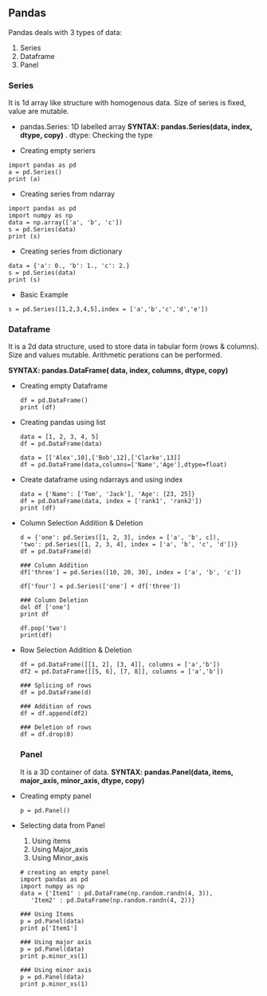 ## Pandas

Pandas deals with 3 types of data:

1. Series
2. Dataframe
3. Panel

### Series

It is 1d array like structure with homogenous data. Size of series is fixed, value are mutable.

- pandas.Series: 1D labelled array **SYNTAX: pandas.Series(data, index, dtype, copy)** . dtype: Checking the type


- Creating empty seriers

```
import pandas as pd
a = pd.Series()
print (a)
```

- Creating series from ndarray

```
import pandas as pd
import numpy as np
data = np.array(['a', 'b', 'c'])
s = pd.Series(data)
print (s)
```

- Creating series from dictionary

```
data = {'a': 0., 'b': 1., 'c': 2.}
s = pd.Series(data)
print (s)
```

- Basic Example

```
s = pd.Series([1,2,3,4,5],index = ['a','b','c','d','e'])
```

### Dataframe

It is a 2d data structure, used to store data in tabular form (rows & columns). Size and values mutable. Arithmetic perations can be performed.

**SYNTAX: pandas.DataFrame( data, index, columns, dtype, copy)**

- Creating empty Dataframe

  ```
  df = pd.DataFrame()
  print (df)
  ```

- Creating pandas using list

  ```
  data = [1, 2, 3, 4, 5]
  df = pd.DataFrame(data)
  ```

  ```
  data = [['Alex',10],['Bob',12],['Clarke',13]]
  df = pd.DataFrame(data,columns=['Name','Age'],dtype=float)
  ```

- Create dataframe using ndarrays and using index

  ```
  data = {'Name': ['Tom', 'Jack'], 'Age': [23, 25]}
  df = pd.DataFrame(data, index = ['rank1', 'rank2'])
  print (df)
  ```

- Column Selection Addition & Deletion

  ```
  d = {'one': pd.Series([1, 2, 3], index = ['a', 'b', c]),
  'two': pd.Series([1, 2, 3, 4], index = ['a', 'b', 'c', 'd'])}
  df = pd.DataFrame(d)
  
  ### Column Addition
  df['three'] = pd.Series([10, 20, 30], index = ['a', 'b', 'c'])
  
  df['four'] = pd.Series(['one'] + df['three'])
  
  ### Column Deletion
  del df ['one']
  print df
  
  df.pop('two')
  print(df)
  ```

- Row Selection Addition & Deletion

  ```
  df = pd.DataFrame([[1, 2], [3, 4]], columns = ['a','b'])
  df2 = pd.DataFrame([[5, 6], [7, 8]], columns = ['a','b'])
  
  ### Splicing of rows
  df = pd.DataFrame(d)
  
  ### Addition of rows
  df = df.append(df2)
  
  ### Deletion of rows
  df = df.drop(0)
  
  ```

  ### Panel

  It is a 3D container of data. **SYNTAX: pandas.Panel(data, items, major_axis, minor_axis, dtype, copy)**

- Creating empty panel

  ```
  p = pd.Panel()
  ```

- Selecting data from Panel

  1. Using items
  2. Using Major_axis
  3. Using Minor_axis

  ```
  # creating an empty panel
  import pandas as pd
  import numpy as np
  data = {'Item1' : pd.DataFrame(np.random.randn(4, 3)), 
     'Item2' : pd.DataFrame(np.random.randn(4, 2))}
     
  ### Using Items
  p = pd.Panel(data)
  print p['Item1']
  
  ### Using major axis
  p = pd.Panel(data)
  print p.minor_xs(1)
     
  ### Using minor axis
  p = pd.Panel(data)
  print p.minor_xs(1)
  ```

  
